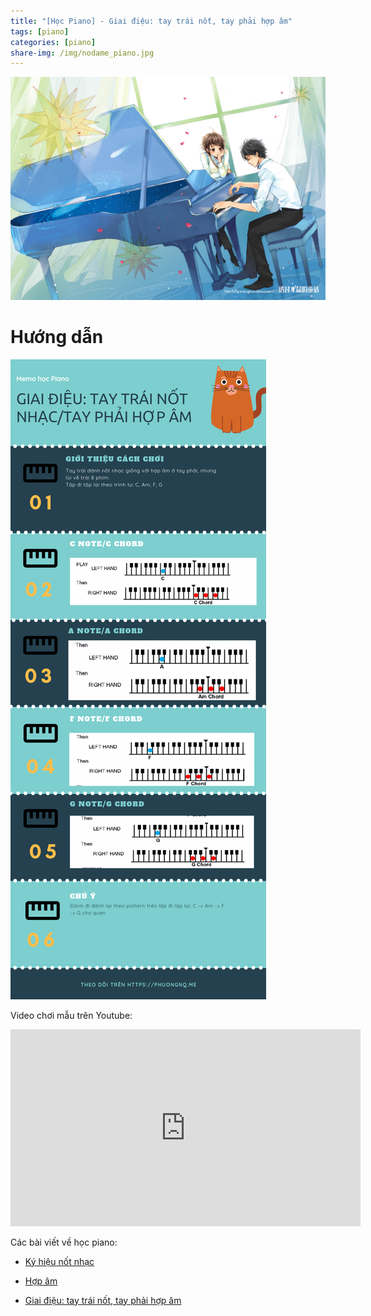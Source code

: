 ```yaml
---
title: "[Học Piano] - Giai điệu: tay trái nốt, tay phải hợp âm"
tags: [piano]
categories: [piano]
share-img: /img/nodame_piano.jpg
---
```


![](/img/nodame_piano.jpg)

# Hướng dẫn

![](/img/rthyme_left_note_righ_chord.png)

Video chơi mẫu trên Youtube:

<iframe width="560" height="315" src="https://www.youtube.com/embed/Z43kW8D6dO0" frameborder="0" allow="autoplay; encrypted-media" allowfullscreen></iframe>

Các bài viết về học piano:

* [Ký hiệu nốt nhạc](https://phuongnq.me/2018-09-16-piano-tutorial-note-name/)

* [Hợp âm](https://phuongnq.me/2018-09-24-learn-piano-chord/)

* [Giai điệu: tay trái nốt, tay phải hợp âm](https://phuongnq.me/2018-09-29-learn-piano-left-note-right-chord/)